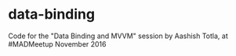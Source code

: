 # data-binding
Code for the "Data Binding and MVVM" session by Aashish Totla, at #MADMeetup November 2016
